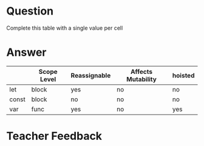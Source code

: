 # Question
Complete this table with a single value per cell


# Answer

|       | Scope Level | Reassignable | Affects Mutability | hoisted |
|-------|-------------|--------------|--------------------|---------|
| let   | block       | yes          | no                 | no      |
| const | block       | no           | no                 | no      |
| var   | func        | yes          | no                 | yes     |

# Teacher Feedback